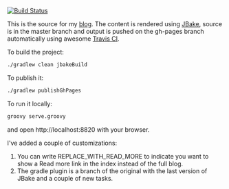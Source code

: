 [![Build Status](https://travis-ci.org/antonmry/galiglobal.svg)](https://travis-ci.org/antonmry/galiglobal)

This is the source for my [blog](http://www.galiglobal.com/). The content is rendered using [JBake](http://jbake.org/), source is in the master branch and output is pushed on the gh-pages branch automatically using awesome [Travis CI](https://travis-ci.org/antonmry/galiglobal).

To build the project:

```sh
./gradlew clean jbakeBuild
```


To publish it:

```sh
./gradlew publishGhPages
```

To run it locally:

```sh
groovy serve.groovy
```

and open http://localhost:8820 with your browser.

I've added a couple of customizations:

1. You can write REPLACE_WITH_READ_MORE to indicate you want to show a Read more link in the index instead of the full blog.
2. The gradle plugin is a branch of the original with the last version of JBake and a couple of new tasks.

